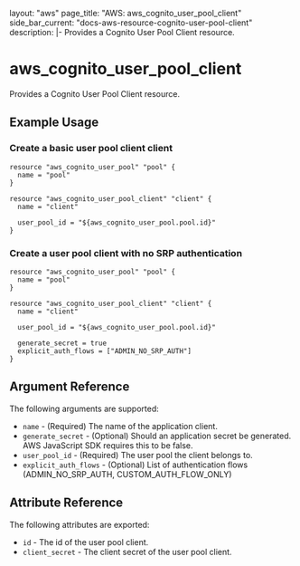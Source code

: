 layout: "aws"
page_title: "AWS: aws_cognito_user_pool_client"
side_bar_current: "docs-aws-resource-cognito-user-pool-client"
description: |-
  Provides a Cognito User Pool Client resource.

# aws_cognito_user_pool_client

Provides a Cognito User Pool Client resource.

## Example Usage

### Create a basic user pool client client

```hcl
resource "aws_cognito_user_pool" "pool" {
  name = "pool"
}

resource "aws_cognito_user_pool_client" "client" {
  name = "client"
  
  user_pool_id = "${aws_cognito_user_pool.pool.id}"
}
```

### Create a user pool client with no SRP authentication
```hcl
resource "aws_cognito_user_pool" "pool" {
  name = "pool"
}

resource "aws_cognito_user_pool_client" "client" {
  name = "client"

  user_pool_id = "${aws_cognito_user_pool.pool.id}"

  generate_secret = true
  explicit_auth_flows = ["ADMIN_NO_SRP_AUTH"]
}
```

## Argument Reference

The following arguments are supported:

* `name` - (Required) The name of the application client.
* `generate_secret` - (Optional) Should an application secret be generated. AWS JavaScript SDK requires this to be false.
* `user_pool_id` - (Required) The user pool the client belongs to.
* `explicit_auth_flows` - (Optional) List of authentication flows (ADMIN_NO_SRP_AUTH, CUSTOM_AUTH_FLOW_ONLY)

## Attribute Reference

The following attributes are exported:

* `id` - The id of the user pool client.
* `client_secret` - The client secret of the user pool client.
